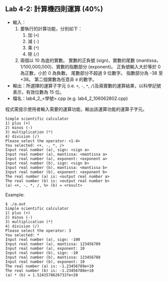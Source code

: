 ## Lab 4-2: 計算機四則運算 (40%)

* 輸入：
  1. 要執行的計算功能，分別如下：
     1. 加 (`+`)
     2. 減 (`-`)
     3. 乘 (`*`)
     4. 除 (`/`)
  2. 兩個以 10 為底的實數。
  實數的正負號 (sign)、實數的尾數 (mantissa，1/100,000,000)、實數的指數部分 (exponent)。
  正負號輸入大於等於 0 為正數，小於 0 為負數。
  尾數部分不超過 9 位數字。
  指數部分為 -38 至 +38。
  第二個實數為任意非 `0` 的數字。
* 輸出：所選擇的運算子字元 (i.e. `+`, `-`, `*`, `/`)及兩實數的運算結果，以科學記號表示，有效位數為 15 位。
* 檔名：lab4_2_<學號>.cpp (e.g. lab4_2_106062802.cpp)

程式需提示使用者輸入需要的運算功能，輸出該運算功能的運算子字元。

```text
Simple scientific calculator
1) plus (+)
2) minus (-)
3) multiplication (*)
4) division (/)
Please select the operator: <1-4>
You selected: <+, -, *, />
Input real number (a), sign: <sign a>
Input real number (a), mantissa: <mantissa a>
Input real number (a), exponent: <exponent a>
Input real number (b), sign: <sign b>
Input real number (b), mantissa: <mantissa b>
Input real number (b), exponent: <exponent b>
The real number (a) is: <output real number a>
The real number (b) is: <output real number b>
(a) <+, -, *, /, %> (b) = <result>
```

Example:

```console
$ ./a.out
Simple scientific calculator
1) plus (+)
2) minus (-)
3) multiplication (*)
4) division (/)
Please select the operator: 3
You selected: *
Input real number (a), sign: -100
Input real number (a), mantissa: 123456789
Input real number (a), exponent: 10
Input real number (b), sign: -10
Input real number (b), mantissa: 123456788
Input real number (b), exponent: 10
The real number (a) is: -1.23456789e+10
The real number (b) is: -1.23456788e+10
(a) * (b) = 1.52415786267337e+20
```

